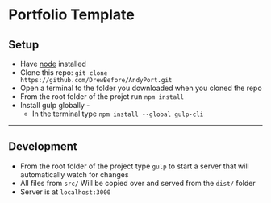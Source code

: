# Portfolio Template

## Setup
- Have [node](https://nodejs.org/en/download/) installed 
- Clone this repo: `git clone https://github.com/DrewBefore/AndyPort.git`
- Open a terminal to the folder you downloaded when you cloned the repo
- From the root folder of the projct run `npm install`
- Install gulp globally -
    - In the terminal type ```npm install --global gulp-cli```
---

## Development
- From the root folder of the project type `gulp` to start a server that will automatically watch for changes
- All files from `src/` Will be copied over and served from the `dist/` folder 
- Server is at `localhost:3000`